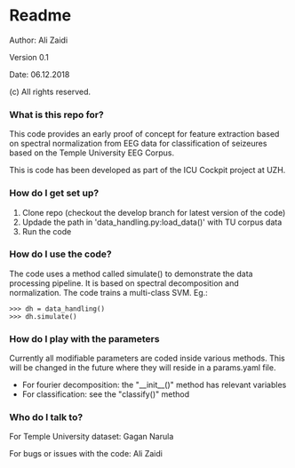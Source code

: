 # Readme
Author: Ali Zaidi<p>
Version 0.1<p>
Date: 06.12.2018<p>
(c) All rights reserved.
### What is this repo for?
This code provides an early proof of concept for feature extraction based on spectral normalization from EEG data for classification of seizeures based on the Temple University EEG Corpus.

This is code has been developed as part of the ICU Cockpit project at UZH.

### How do I get set up?
1. Clone repo (checkout the develop branch for latest version of the code)
2. Updade the path in 'data\_handling.py:load\_data()' with TU corpus data
3. Run the code

### How do I use the code?
The code uses a method called simulate() to demonstrate the data processing pipeline. It is based on spectral decomposition and normalization. The code trains a multi-class SVM. Eg.:

	>>> dh = data_handling()
	>>> dh.simulate()
	
### How do I play with the parameters
Currently all modifiable parameters are coded inside various methods.
This will be changed in the future where they will reside in a params.yaml file.

- For fourier decomposition: the "\_\_init\_\_()" method has relevant variables
- For classification: see the "classify()" method

### Who do I talk to?

For Temple University dataset: Gagan Narula

For bugs or issues with the code: Ali Zaidi
